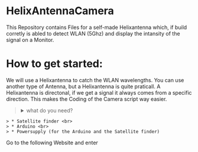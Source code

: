 # HelixAntennaCamera

This Repository contains Files for a self-made Helixantenna which, if build corretly is abled to detect WLAN (5Ghz) and display the intansity of the signal on a Monitor.

# How to get started:

We will use a Helixantenna to catch the WLAN wavelengths. You can use another type of Antenna, but a Helixantenna is quite praticall. A Helixantenna is directonal, if we get a signal it always comes from a specific direction. This makes the Coding of the Camera script way easier.

> <details>
>  <summary>what do you need?</summary>
>>    - Copperwire
>>    - Copperplate 
>>    - Cylinder/Tube 
   > * Circular shaped plate <br>
    > * Satellite finder <br>
    > * Arduino <br>
    > * Powersupply (for the Arduino and the Satellite finder)  
</details>

Go to the following Website and enter 
